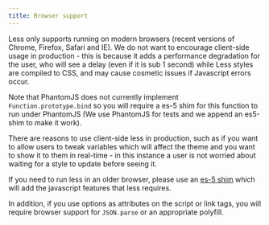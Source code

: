 ```yaml
---
title: Browser support
---
```


Less only supports running on modern browsers (recent versions of Chrome, Firefox, Safari and IE). We do not want to encourage client-side usage in production - this is because it adds a performance degradation for the user, who will see a delay (even if it is sub 1 second) while Less styles are compiled to CSS, and may cause cosmetic issues if Javascript errors occur.

Note that PhantomJS does not currently implement `Function.prototype.bind` so you will require a es-5 shim for this function to run under PhantomJS (We use PhantomJS for tests and we append an es5-shim to make it work).

There are reasons to use client-side less in production, such as if you want to allow users to tweak variables which will affect the theme and you want to show it to them in real-time - in this instance a user is not worried about waiting for a style to update before seeing it.

If you need to run less in an older browser, please use an [es-5 shim](https://github.com/kriskowal/es5-shim) which will add the javascript features that less requires.

In addition, if you use options as attributes on the script or link tags, you will require browser support for `JSON.parse` or an appropriate polyfill.

